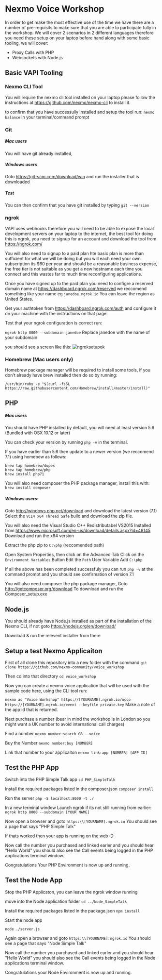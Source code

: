 # Nexmo Voice Workshop 

In order to get make the most effective use of the time we have there are a number of pre-requisits to make sure that you are able to participate fully in the workshop. We will cover 2 scenarios in 2 different languages therefore you need these setup on your laptop before hand along with some basic tooling, we will cover:

* Proxy Calls with PHP
* Websockets with Node.js

## Basic VAPI Tooling

### Nexmo CLI Tool
You will require the nexmo cli tool installed on your laptop please follow the instructions at https://github.com/nexmo/nexmo-cli to install it.

to confirm that you have successully installed and setup the tool run:
`nexmo balance` in your terminal/command prompt


### Git
##### Mac users 
You will have git already installed,

##### Windows users 
Goto https://git-scm.com/download/win and run the installer that is downloaded

##### Test
You can then confirm that you have git installed by typing `git --version`

### ngrok
VAPI uses webhooks therefore you will need to be able to expose the local development servers on your laptop to the internet, the best tool for doing this is ngrok, you need to signup for an account and download the tool from https://ngrok.com/

You will also need to signup to a paid plan hte basic plan is more than sufficient for what we will be doing but you will each need your own subscription its $60 per year and should be a reasonable business expense, the free tier is not suitable as you get a new hostname each time you connect and this wastes far to much time reconfiguring applications.

Once you have signed up to the paid plan you need to configre a reserved domain name at https://dashboard.ngrok.com/reserved we reccomend something like your name eg `janedoe.ngrok.io` You can leave the region as United States.

Get your authtoken from https://dashboard.ngrok.com/auth and configure it on your machine with the instructions on that page.

Test that your ngrok configuration is correct run:

`ngrok http 8000 --subdomain janedoe` Replace janedoe with the name of your subdomain 

you should see a screen like this:
![ngroksetupok](https://raw.githubusercontent.com/nexmo-community/Voice_Workshop/master/images/ngroksetupok.png)

### Homebrew (Mac users only)

Homebrew package manager will be required to install some tools, if you don't already have brew installed then do so by running:

`/usr/bin/ruby -e "$(curl -fsSL https://raw.githubusercontent.com/Homebrew/install/master/install)"`


## PHP

##### Mac users 
You should have PHP installed by default, you will need at least version 5.6 (Bundled with OSX 10.12 or later)

You can check your version by running `php -v` in the terminal.

If you have earlier than 5.6 then update to a newer version (we reccomend 7.1) using homebew as follows:

```
brew tap homebrew/dupes
brew tap homebrew/php
brew install php71
```

You will also need composer the PHP package manager, install this with:
`brew install composer`


##### Windows users:
Goto http://windows.php.net/download and download the latest version (7.1) Select the `VC14 x64 Thread Safe` build and download the zip file.

You will also need the Visual Studio C++ Redistributabel VS2015 Installed from https://www.microsoft.com/en-us/download/details.aspx?id=48145 Download and run the x64 version

Extract the php zip to `C:\php` (reccomended path)

Open System Properties, then click on the Advanced Tab
Click on the `Environment Variables` Button
Edit the `Path` User Variable
Add `C:\php`

If all the above has been completed successfuly you can run `php -v` at the command prompt and you should see confirmation of version 7.1

You will also need composer the php package manager,
Goto http://getcomposer.org/download To download and run the Composer_setup.exe

## Node.js

You should already have Node.js installed as part of the installation of the Nexmo CLI, if not goto 
https://nodejs.org/en/download/

Download & run the relevent installer from there

## Setup a test Nexmo Applicaiton

First of all clone this repository into a new folder with the command
`git clone https://github.com/nexmo-community/voice_workshop`

Then cd into that directory
`cd voice_workshop`

Now you can create a nexmo voice application that will be used with the sample code here, using the CLI tool run:

`nexmo ac "Voice Workshop" https://[YOURNAME].ngrok.io/ncco https://[YOURNAME].ngrok.io/event --keyfile private.key`
Make a note of the app id that is returned.

Next purchase a number (bear in mind the workshop is in London so you might want a UK number to avoid international call charges)

Find a number 
`nexmo number:search GB --voice`

Buy the Number
`nexmo number:buy [NUMBER]`

Link that number to your applicaiton
`nexmo link:app [NUMBER] [APP ID]`

## Test the PHP App

Switch into the PHP Simple Talk app
`cd PHP_SimpleTalk`

Install the required packages listed in the composer.json 
`composer install`

Run the server
`php -S localhost:8000 -t ./`

In a new terminal window
Launch ngrok  if its not still running from earlier:
`ngrok http 8000 --subdomain [YOUR NAME]`


Now open a browser and goto `https:\\[YOURNAME].ngrok.io` You should see a page that says "PHP Simple Talk"

If thats worked then your app is running on the web :D

Now call the number you purchased and linked earler and you should hear "Hello World" you should also see the Call events being logged in the PHP applications terminal window.

Congratulations Your PHP Environment is now up and running.

## Test the Node App

Stop the PHP Applicaton, you can leave the ngrok window running

move into the Node application folder
`cd ../Node_SimpleTalk`

Install the required packages listed in the package.json 
`npm install`

Start the node app

`node ./server.js` 

Again open a browser and goto `https:\\[YOURNAME].ngrok.io` You should see a page that says "Node Simple Talk"


Now call the number you purchased and linked earler and you should hear "Hello World" you should also see the Call events being logged in the Node applications terminal window.

Congratulations your Node Environment is now up and running.






